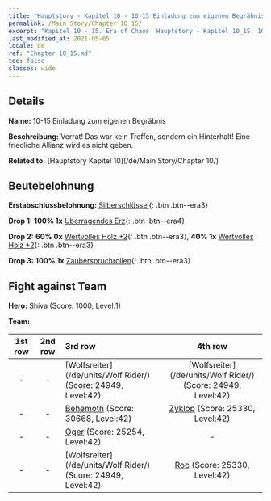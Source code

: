 ```yaml
---
title: "Hauptstory - Kapitel 10 - 10-15 Einladung zum eigenen Begräbnis"
permalink: /Main Story/Chapter 10_15/
excerpt: "Kapitel 10 - 15. Era of Chaos  Hauptstory - Kapitel 10_15. 10-15 Einladung zum eigenen Begräbnis"
last_modified_at: 2021-05-05
locale: de
ref: "Chapter 10_15.md"
toc: false
classes: wide
---
```


## Details

 **Name:** 10-15 Einladung zum eigenen Begräbnis

 **Beschreibung:** Verrat! Das war kein Treffen, sondern ein Hinterhalt! Eine friedliche Allianz wird es nicht geben.

 **Related to:** [Hauptstory Kapitel 10](/de/Main Story/Chapter 10/)

## Beutebelohnung

 **Erstabschlussbelohnung:** [Silberschlüssel](/ItemsDE/con_693/){: .btn .btn--era3}

 **Drop 1:** **100% 1x** [Überragendes Erz](/ItemsDE/mat_33/){: .btn .btn--era4}

 **Drop 2:** **60% 0x** [Wertvolles Holz +2](/ItemsDE/mat_27/){: .btn .btn--era3}, **40% 1x** [Wertvolles Holz +2](/ItemsDE/mat_27/){: .btn .btn--era3}

 **Drop 3:** **100% 1x** [Zauberspruchrollen](/ItemsDE/con_694/){: .btn .btn--era3}


## Fight against Team
 **Hero:** [Shiva](/de/heroes/Shiva/) (Score: 1000, Level:1)

 **Team:**


  | 1st row | 2nd row | 3rd row | 4th row |
  |:----:|:----:|:----|:----:|
  | - | - | [Wolfsreiter](/de/units/Wolf Rider/) (Score: 24949, Level:42)  | [Wolfsreiter](/de/units/Wolf Rider/) (Score: 24949, Level:42)  |
  | - | - | [Behemoth](/de/units/Behemoth/) (Score: 30668, Level:42)  | [Zyklop](/de/units/Cyclops/) (Score: 25330, Level:42)  |
  | - | - | [Oger](/de/units/Ogre/) (Score: 25254, Level:42)  | - |
  | - | - | [Wolfsreiter](/de/units/Wolf Rider/) (Score: 24949, Level:42)  | [Roc](/de/units/Roc/) (Score: 25330, Level:42)  |



